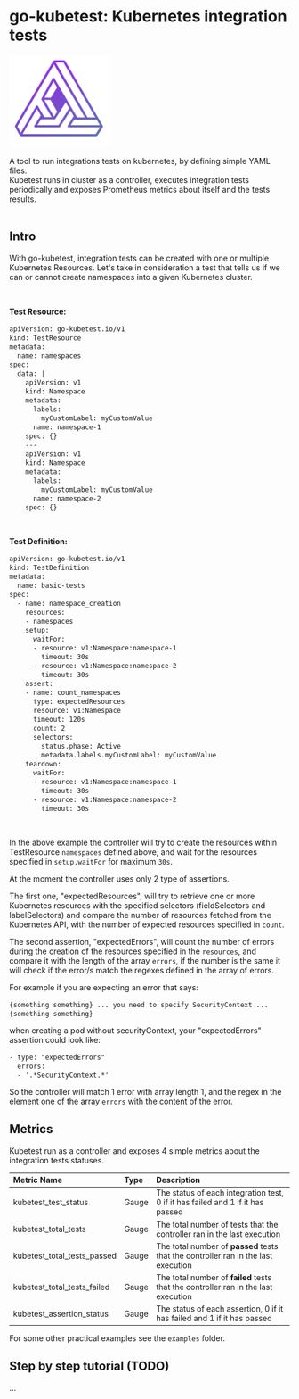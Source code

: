 # go-kubetest: Kubernetes integration tests

![go-kubetest logo](/assets/images/logo.png)

A tool to run integrations tests on kubernetes, by defining simple YAML files.<br>
Kubetest runs in cluster as a controller, executes integration tests periodically and exposes Prometheus metrics about itself and the tests results.
<br>
<br>

## Intro

With go-kubetest, integration tests can be created with one or multiple Kubernetes Resources. Let's take in consideration a test that tells us if we can or cannot create namespaces into a given Kubernetes cluster.

<br>

**Test Resource:**

```
apiVersion: go-kubetest.io/v1
kind: TestResource
metadata:
  name: namespaces
spec:
  data: |
    apiVersion: v1
    kind: Namespace
    metadata:
      labels:
        myCustomLabel: myCustomValue
      name: namespace-1
    spec: {}
    ---
    apiVersion: v1
    kind: Namespace
    metadata:
      labels:
        myCustomLabel: myCustomValue
      name: namespace-2
    spec: {}
```
<br>

**Test Definition:**

```
apiVersion: go-kubetest.io/v1
kind: TestDefinition
metadata:
  name: basic-tests
spec:
  - name: namespace_creation
    resources:
    - namespaces
    setup:
      waitFor:
      - resource: v1:Namespace:namespace-1
        timeout: 30s
      - resource: v1:Namespace:namespace-2
        timeout: 30s
    assert:
    - name: count_namespaces 
      type: expectedResources
      resource: v1:Namespace
      timeout: 120s
      count: 2
      selectors:
        status.phase: Active
        metadata.labels.myCustomLabel: myCustomValue
    teardown:
      waitFor:
      - resource: v1:Namespace:namespace-1
        timeout: 30s
      - resource: v1:Namespace:namespace-2
        timeout: 30s
```
<br>


In the above example the controller will try to create the resources within TestResource `namespaces` defined above, and wait for the resources specified in `setup.waitFor` for maximum `30s`.

At the moment the controller uses only 2 type of assertions.

The first one, "expectedResources", will try to retrieve one or more Kubernetes resources with the specified selectors (fieldSelectors and labelSelectors) and compare the number of resources fetched from the Kubernetes API, with the number of expected resources specified in `count`.

The second assertion, "expectedErrors", will count the number of errors during the creation of the resources specified in the `resources`, and compare it with the length of the array `errors`, if the number is the same it will check if the error/s match the regexes defined in the array of errors.

For example if you are expecting an error that says:
```
{something something} ... you need to specify SecurityContext ... {something something}
```
when creating a pod without securityContext, your "expectedErrors" assertion could look like:
```
- type: "expectedErrors"
  errors:
  - '.*SecurityContext.*'

```
So the controller will match 1 error with array length 1, and the regex in the element one of the array `errors` with the content of the error.

## Metrics

Kubetest run as a controller and exposes 4 simple metrics about the integration tests statuses.<br/>


| Metric Name                   | Type  | Description |
| :---                          | :---  | :---        |
| kubetest_test_status          | Gauge | The status of each integration test, 0 if it has failed and 1 if it has passed      |
| kubetest_total_tests          | Gauge | The total number of tests that the controller ran in the last execution             |
| kubetest_total_tests_passed   | Gauge | The total number of **passed** tests that the controller ran in the last execution  |
| kubetest_total_tests_failed   | Gauge | The total number of **failed** tests that the controller ran in the last execution  |
| kubetest_assertion_status     | Gauge | The status of each assertion, 0 if it has failed and 1 if it has passed             |


For some other practical examples see the `examples` folder.<br/>

## Step by step tutorial (TODO)

...